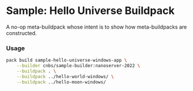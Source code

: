 # Sample: Hello Universe Buildpack

A no-op meta-buildpack whose intent is to show how meta-buildpacks are constructed.

### Usage

```bash
pack build sample-hello-universe-windows-app \
    --builder cnbs/sample-builder:nanoserver-2022 \
    --buildpack . \
    --buildpack ../hello-world-windows/ \
    --buildpack ../hello-moon-windows/
```
